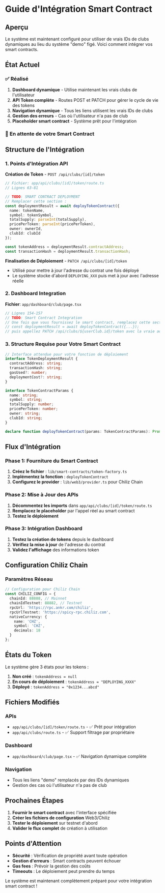 # Guide d'Intégration Smart Contract

## Aperçu
Le système est maintenant configuré pour utiliser de vrais IDs de clubs dynamiques au lieu du système "demo" figé. Voici comment intégrer vos smart contracts.

## État Actuel

### ✅ Réalisé
1. **Dashboard dynamique** - Utilise maintenant les vrais clubs de l'utilisateur
2. **API Token complète** - Routes POST et PATCH pour gérer le cycle de vie des tokens
3. **Navigation dynamique** - Tous les liens utilisent les vrais IDs de clubs
4. **Gestion des erreurs** - Cas où l'utilisateur n'a pas de club
5. **Placeholder smart contract** - Système prêt pour l'intégration

### 🔄 En attente de votre Smart Contract

## Structure de l'Intégration

### 1. Points d'Intégration API

**Création de Token** - `POST /api/clubs/[id]/token`
```typescript
// Fichier: app/api/clubs/[id]/token/route.ts
// Lignes 63-81

// TODO: SMART CONTRACT DEPLOYMENT
// Remplacer cette section :
const deploymentResult = await deployTokenContract({
  name: tokenName,
  symbol: tokenSymbol,
  totalSupply: parseInt(totalSupply),
  pricePerToken: parseInt(pricePerToken),
  owner: ownerId,
  clubId: clubId
});

const tokenAddress = deploymentResult.contractAddress;
const transactionHash = deploymentResult.transactionHash;
```

**Finalisation de Déploiement** - `PATCH /api/clubs/[id]/token`
- Utilisé pour mettre à jour l'adresse du contrat une fois déployé
- Le système stocke d'abord `DEPLOYING_XXX` puis met à jour avec l'adresse réelle

### 2. Dashboard Integration

**Fichier**: `app/dashboard/club/page.tsx`
```typescript
// Lignes 154-157
// TODO: Smart Contract Integration
// Une fois que vous fournissez le smart contract, remplacez cette section par :
// const deploymentResult = await deployTokenContract({...});
// puis appellez PATCH /api/clubs/${userClub.id}/token avec la vraie adresse
```

### 3. Structure Requise pour Votre Smart Contract

```typescript
// Interface attendue pour votre fonction de déploiement
interface TokenDeploymentResult {
  contractAddress: string;
  transactionHash: string;
  gasUsed?: number;
  deploymentCost?: string;
}

interface TokenContractParams {
  name: string;
  symbol: string;
  totalSupply: number;
  pricePerToken: number;
  owner: string;
  clubId: string;
}

declare function deployTokenContract(params: TokenContractParams): Promise<TokenDeploymentResult>;
```

## Flux d'Intégration

### Phase 1: Fourniture du Smart Contract
1. **Créez le fichier** : `lib/smart-contracts/token-factory.ts`
2. **Implémentez la fonction** : `deployTokenContract`
3. **Configurez le provider** : `lib/web3/provider.ts` pour Chiliz Chain

### Phase 2: Mise à Jour des APIs
1. **Décommentez les imports** dans `app/api/clubs/[id]/token/route.ts`
2. **Remplacez le placeholder** par l'appel réel au smart contract
3. **Testez le déploiement**

### Phase 3: Intégration Dashboard
1. **Testez la création de tokens** depuis le dashboard
2. **Vérifiez la mise à jour** de l'adresse du contrat
3. **Validez l'affichage** des informations token

## Configuration Chiliz Chain

### Paramètres Réseau
```typescript
// Configuration pour Chiliz Chain
const CHILIZ_CONFIG = {
  chainId: 88888, // Mainnet
  chainIdTestnet: 88882, // Testnet  
  rpcUrl: 'https://rpc.ankr.com/chiliz',
  rpcUrlTestnet: 'https://spicy-rpc.chiliz.com',
  nativeCurrency: {
    name: 'CHZ',
    symbol: 'CHZ',
    decimals: 18
  }
};
```

## États du Token

Le système gère 3 états pour les tokens :

1. **Non créé** : `tokenAddress = null`
2. **En cours de déploiement** : `tokenAddress = "DEPLOYING_XXXX"`
3. **Déployé** : `tokenAddress = "0x1234...abcd"`

## Fichiers Modifiés

### APIs
- `app/api/clubs/[id]/token/route.ts` - ✅ Prêt pour intégration
- `app/api/clubs/route.ts` - ✅ Support filtrage par propriétaire

### Dashboard
- `app/dashboard/club/page.tsx` - ✅ Navigation dynamique complète

### Navigation
- Tous les liens "demo" remplacés par des IDs dynamiques
- Gestion des cas où l'utilisateur n'a pas de club

## Prochaines Étapes

1. **Fournir le smart contract** avec l'interface spécifiée
2. **Créer les fichiers de configuration** Web3/Chiliz
3. **Tester le déploiement** sur testnet d'abord
4. **Valider le flux complet** de création à utilisation

## Points d'Attention

- **Sécurité** : Vérification de propriété avant toute opération
- **Gestion d'erreurs** : Smart contracts peuvent échouer
- **Gas fees** : Prévoir la gestion des coûts
- **Timeouts** : Le déploiement peut prendre du temps

Le système est maintenant complètement préparé pour votre intégration smart contract !